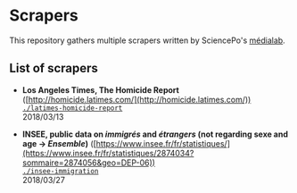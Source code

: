 # Scrapers

This repository gathers multiple scrapers written by SciencePo's [médialab](https://github.com/medialab/).

## List of scrapers

* **Los Angeles Times, The Homicide Report** ([http://homicide.latimes.com/](http://homicide.latimes.com/))<br>[`./latimes-homicide-report`](./latimes-homicide-report)<br>2018/03/13

* **INSEE, public data on _immigrés_ and _étrangers_ (not regarding sexe and age -> _Ensemble_)** ([https://www.insee.fr/fr/statistiques/](https://www.insee.fr/fr/statistiques/2874034?sommaire=2874056&geo=DEP-06))<br>[`./insee-immigration`](./insee-immigration)<br>2018/03/27 